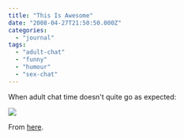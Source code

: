 ```yaml
---
title: "This Is Awesome"
date: "2008-04-27T21:50:50.000Z"
categories: 
  - "journal"
tags: 
  - "adult-chat"
  - "funny"
  - "humour"
  - "sex-chat"
---
```


When adult chat time doesn't quite go as expected:

![](images/picture-8.png)

From [here](http://www.myconfinedspace.com/2008/04/25/sexy-chat-time/c12e371d79/).
